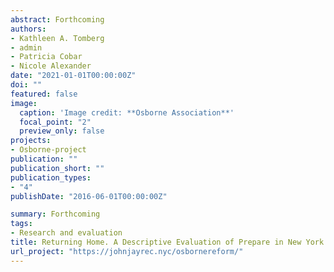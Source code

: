 ```yaml
---
abstract: Forthcoming
authors:
- Kathleen A. Tomberg
- admin
- Patricia Cobar
- Nicole Alexander
date: "2021-01-01T00:00:00Z"
doi: ""
featured: false
image:
  caption: 'Image credit: **Osborne Association**'
  focal_point: "2"
  preview_only: false
projects:
- Osborne-project
publication: ""
publication_short: ""
publication_types:
- "4"
publishDate: "2016-06-01T00:00:00Z"

summary: Forthcoming
tags:
- Research and evaluation
title: Returning Home. A Descriptive Evaluation of Prepare in New York City.
url_project: "https://johnjayrec.nyc/osbornereform/"
---
```


